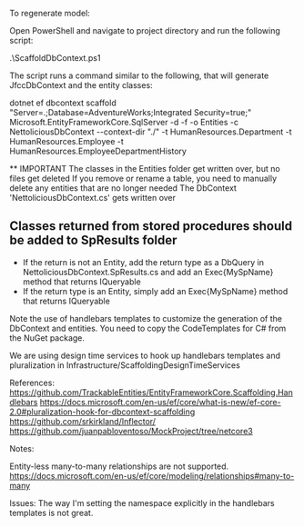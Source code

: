 ﻿To regenerate model:

Open PowerShell and navigate to project directory and run the following script:

.\ScaffoldDbContext.ps1

The script runs a command similar to the following, that will generate JfccDbContext and the entity classes:

dotnet ef dbcontext scaffold "Server=.;Database=AdventureWorks;Integrated Security=true;" 
  Microsoft.EntityFrameworkCore.SqlServer -d -f -o Entities -c NettoliciousDbContext --context-dir "./" -t HumanResources.Department -t HumanResources.Employee -t HumanResources.EmployeeDepartmentHistory

** IMPORTANT
The classes in the Entities folder get written over, but no files get deleted
If you remove or rename a table, you need to manually delete any entities that are no longer needed
The DbContext 'NettoliciousDbContext.cs' gets written over

## Classes returned from stored procedures should be added to SpResults folder 
* If the return is not an Entity, add the return type as a DbQuery in NettoliciousDbContext.SpResults.cs and add an Exec{MySpName} method 
that returns IQueryable<MyCustomType>
* If the return type is an Entity, simply add an Exec{MySpName} method that returns IQueryable<MyEntityType>

Note the use of handlebars templates to customize the generation of the DbContext and entities. You need to copy the CodeTemplates
for C# from the NuGet package.

We are using design time services to hook up handlebars templates and pluralization in Infrastructure/ScaffoldingDesignTimeServices

References:
https://github.com/TrackableEntities/EntityFrameworkCore.Scaffolding.Handlebars
https://docs.microsoft.com/en-us/ef/core/what-is-new/ef-core-2.0#pluralization-hook-for-dbcontext-scaffolding
https://github.com/srkirkland/Inflector/
https://github.com/juanpabloventoso/MockProject/tree/netcore3

Notes:

Entity-less many-to-many relationships are not supported.
https://docs.microsoft.com/en-us/ef/core/modeling/relationships#many-to-many

Issues:
The way I'm setting the namespace explicitly in the handlebars templates is not great.
